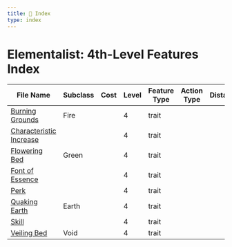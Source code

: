 ```yaml
---
title: 📑 Index
type: index
---
```


# Elementalist: 4th-Level Features Index

| File Name                                               | Subclass | Cost | Level | Feature Type | Action Type | Distance | Target |
| ------------------------------------------------------- | -------- | ---- | ----- | ------------ | ----------- | -------- | ------ |
| [Burning Grounds](../Burning%20Grounds)                 | Fire     |      | 4     | trait        |             |          |        |
| [Characteristic Increase](../Characteristic%20Increase) |          |      | 4     | trait        |             |          |        |
| [Flowering Bed](../Flowering%20Bed)                     | Green    |      | 4     | trait        |             |          |        |
| [Font of Essence](../Font%20of%20Essence)               |          |      | 4     | trait        |             |          |        |
| [Perk](../Perk)                                         |          |      | 4     | trait        |             |          |        |
| [Quaking Earth](../Quaking%20Earth)                     | Earth    |      | 4     | trait        |             |          |        |
| [Skill](../Skill)                                       |          |      | 4     | trait        |             |          |        |
| [Veiling Bed](../Veiling%20Bed)                         | Void     |      | 4     | trait        |             |          |        |
